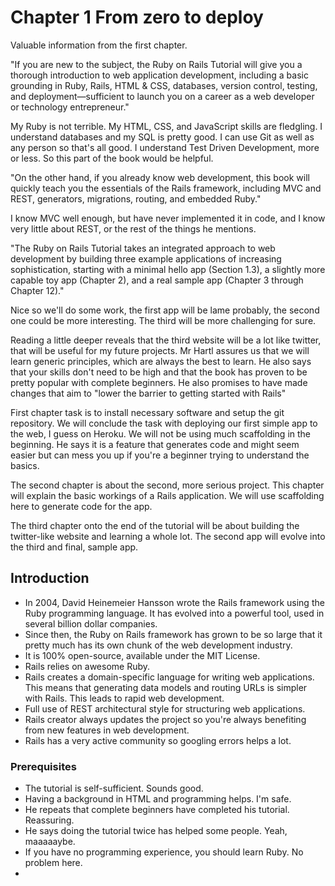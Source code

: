 # Chapter 1 From zero to deploy

Valuable information from the first chapter.

"If you are new to the subject, the Ruby on Rails Tutorial will give you a thorough introduction to web application development, including a basic grounding in Ruby, Rails, HTML & CSS, databases, version control, testing, and deployment—sufficient to launch you on a career as a web developer or technology entrepreneur."

My Ruby is not terrible. My HTML, CSS, and JavaScript skills are fledgling. I understand databases and my SQL is pretty good. I can use Git as well as any person so that's all good. I understand Test Driven Development, more or less. So this part of the book would be helpful.

"On the other hand, if you already know web development, this book will quickly teach you the essentials of the Rails framework, including MVC and REST, generators, migrations, routing, and embedded Ruby."

I know MVC well enough, but have never implemented it in code, and I know very little about REST, or the rest of the things he mentions.

"The Ruby on Rails Tutorial takes an integrated approach to web development by building three example applications of increasing sophistication, starting with a minimal hello app (Section 1.3), a slightly more capable toy app (Chapter 2), and a real sample app (Chapter 3 through Chapter 12)."

Nice so we'll do some work, the first app will be lame probably, the second one could be more interesting. The third will be more challenging for sure.

Reading a little deeper reveals that the third website will be a lot like twitter, that will be useful for my future projects. Mr Hartl assures us that we will learn generic principles, which are always the best to learn. He also says that your skills don't need to be high and that the book has proven to be pretty popular with complete beginners. He also promises to have made changes that aim to "lower the barrier to getting started with Rails"

First chapter task is to install necessary software and setup the git repository. We will conclude the task with deploying our first simple app to the web, I guess on Heroku. We will not be using much scaffolding in the beginning. He says it is a feature that generates code and might seem easier but can mess you up if you're a beginner trying to understand the basics.

The second chapter is about the second, more serious project. This chapter will explain the basic workings of a Rails application. We will use scaffolding here to generate code for the app.

The third chapter onto the end of the tutorial will be about building the twitter-like website and learning a whole lot. The second app will evolve into the third and final, sample app.


## Introduction

* In 2004, David Heinemeier Hansson wrote the Rails framework using the Ruby programming language. It has evolved into a powerful tool, used in several billion dollar companies. 
* Since then, the Ruby on Rails framework has grown to be so large that it pretty much has its own chunk of the web development industry.
* It is 100% open-source, available under the MIT License.
* Rails relies on awesome Ruby.
* Rails creates a domain-specific language for writing web applications. This means that generating data models and routing URLs is simpler with Rails. This leads to rapid web development.
*  Full use of REST architectural style for structuring web applications.
*  Rails creator always updates the project so you're always benefiting from new features in web development.
*  Rails has a very active community so googling errors helps a lot.


### Prerequisites

* The tutorial is self-sufficient. Sounds good.
* Having a background in HTML and programming helps. I'm safe.
* He repeats that complete beginners have completed his tutorial. Reassuring.
* He says doing the tutorial twice has helped some people. Yeah, maaaaaybe.
* If you have no programming experience, you should learn Ruby. No problem here.
* 